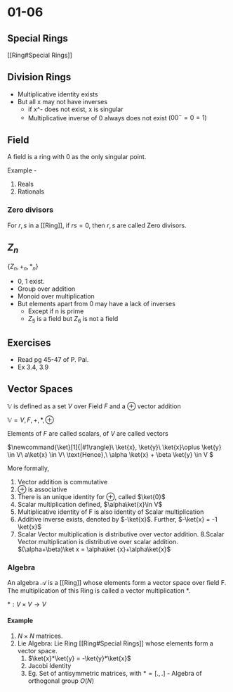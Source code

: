 # 01-06


## Special Rings

[[Ring#Special Rings]]

## Division Rings

- Multiplicative identity exists
- But all x may not have inverses
  - if x^- does not exist, x is singular
  - Multiplicative inverse of 0 always does not exist ($00^- = 0 = 1$)

## Field

A field is a ring with 0 as the only singular point.

Example -
1. Reals
2. Rationals

### Zero divisors

For $r,s$ in a [[Ring]], if $rs=0$, then $r,s$ are called Zero divisors.

## $Z_n$

$\{Z_n, +_n, *_n\}$

- 0, 1 exist.
- Group over addition
- Monoid over multiplication
- But elements apart from 0 may have a lack of inverses
  - Except if n is prime
  - $Z_5$ is a field but $Z_6$ is not a field

## Exercises

- Read pg 45-47 of P. Pal. 
- Ex 3.4, 3.9

## Vector Spaces

$\mathbb{V}$ is defined as a set $V$ over Field $F$ and a $\oplus$ vector addition

$\mathbb{V} = {V, {F, +, *}, \oplus}$

Elements of $F$ are called scalars, of $V$ are called vectors

$\newcommand{\ket}[1]{|#1\rangle}\\
\ket{x}, \ket{y}\\
\ket{x}\oplus \ket{y} \in V\\
a\ket{x} \in V\\
\text{Hence},\\
\alpha \ket{x} + \beta \ket{y} \in V
$

More formally,

1. Vector addition is commutative
2. $\oplus$ is associative
3. There is an unique identity for $\oplus$, called $\ket{0}$
4. Scalar multiplication defined, $\alpha\ket{x}\in V$
5. Multiplicative identity of F is also identity of Scalar multiplication
6. Additive inverse exists, denoted by $-\ket{x}$. Further, $-\ket{x} = -1 \ket{x}$
7. Scalar Vector multiplication is distributive over vector addition.
8.Scalar Vector multiplication is distributive over scalar addition. $(\alpha+\beta)\ket x = \alpha\ket {x}+\alpha\ket{x}$

### Algebra

An algebra $\mathcal{A}$ is a [[Ring]] whose elements form a vector space over field F. The multiplication of this Ring is called a vector multiplication $*$.

$*: V\times V \rightarrow V$

#### Example 
1. $N\times N$ matrices.
2. Lie Algebra: Lie Ring [[Ring#Special Rings]] whose elements form a vector space.
   1. $\ket{x}*\ket{y} = -\ket{y}*\ket{x}$
   2. Jacobi Identity
   3. Eg. Set of antisymmetric matrices, with $* = [.,.]$ - Algebra of orthogonal group $O(N)$